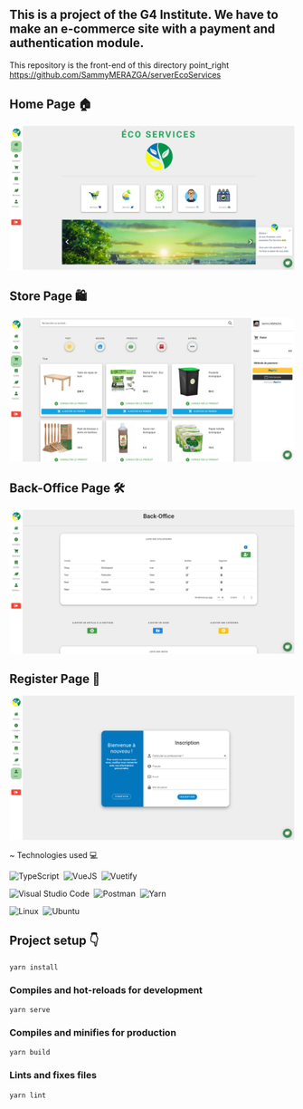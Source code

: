 ## This is a project of the G4 Institute. We have to make an e-commerce site with a payment and authentication module.

This repository is the front-end of this directory point_right https://github.com/SammyMERAZGA/serverEcoServices

## Home Page 🏠

![alt text](src/assets/screens/HomePage.png)

## Store Page 🛍️

![alt text](src/assets/screens/StorePage.png)

## Back-Office Page 🛠️

![alt text](src/assets/screens/BackOfficePage.png)

## Register Page 🔏

![alt text](src/assets/screens/RegisterPage.png)

~ Technologies used 💻

![TypeScript](https://img.shields.io/badge/-typescript-05122A?style=flat&logo=typescript)&nbsp;
![VueJS](https://img.shields.io/badge/-vuejs-05122A?style=flat&logo=vue.js)&nbsp;
![Vuetify](https://img.shields.io/badge/-vuetify-05122A?style=flat&logo=vuetify)&nbsp;

![Visual Studio Code](https://img.shields.io/badge/-Visual%20Studio%20Code-05122A?style=flat&logo=visual-studio-code&logoColor=007ACC)&nbsp;
![Postman](https://img.shields.io/badge/-Postman-05122A?style=flat&logo=postman)&nbsp;
![Yarn](https://img.shields.io/badge/-yarn-05122A?style=flat&logo=yarn)&nbsp;

![Linux](https://img.shields.io/badge/-Linux-05122A?style=flat&logo=linux&logoColor=white)&nbsp;
![Ubuntu](https://img.shields.io/badge/-ubuntu-05122A?style=flat&logo=ubuntu)&nbsp;

## Project setup 👇
```
yarn install
```
### Compiles and hot-reloads for development
```
yarn serve
```
### Compiles and minifies for production
```
yarn build
```
### Lints and fixes files
```
yarn lint
```
